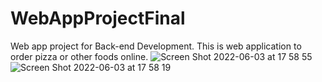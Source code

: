 # WebAppProjectFinal
Web app project for Back-end Development.
This is web application to order pizza or other foods online.
![Screen Shot 2022-06-03 at 17 58 55](https://user-images.githubusercontent.com/49976559/171902543-937b99c6-519a-4346-aae8-415b9ebf5704.png)
![Screen Shot 2022-06-03 at 17 58 19](https://user-images.githubusercontent.com/49976559/171902574-ad0e4b41-6a78-45b3-a53e-75a1a576d754.png)

